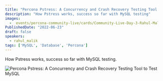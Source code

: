 ```yaml
---
title: "Percona Pstress: A Concurrency and Crash Recovery Testing Tool to Test MySQL"
description: "How Pstress works, success so far with MySQL testing"
images:
  -  events/percona-community-live/cards/Community-Live-Day-3-Rahul-Malik.jpg
PublishedDate: "2022-06-23"
draft: false
speakers:
  - rahul_malik
tags: ['MySQL', 'Database', 'Percona']
---
```


How Pstress works, success so far with MySQL testing. 

![Percona Pstress: A Concurrency and Crash Recovery Testing Tool to Test MySQL](events/percona-community-live/cards/Community-Live-Day-3-Rahul-Malik.jpg)
